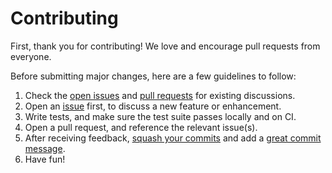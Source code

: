 # Contributing

First, thank you for contributing! We love and encourage pull requests from everyone.

Before submitting major changes, here are a few guidelines to follow:

1. Check the [open issues][issues] and [pull requests][prs] for existing discussions.
1. Open an [issue][issues] first, to discuss a new feature or enhancement.
1. Write tests, and make sure the test suite passes locally and on CI.
1. Open a pull request, and reference the relevant issue(s).
1. After receiving feedback, [squash your commits][squash] and add a [great commit message][message].
1. Have fun!

[issues]: https://github.com/crazyscoop/kit/issues
[prs]: https://github.com/crazyscoop/kit/pulls
[squash]: http://gitready.com/advanced/2009/02/10/squashing-commits-with-rebase.html
[message]: http://tbaggery.com/2008/04/19/a-note-about-git-commit-messages.html

